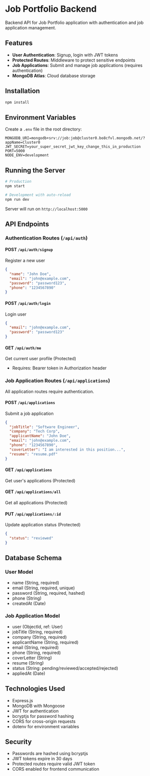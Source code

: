 # Job Portfolio Backend

Backend API for Job Portfolio application with authentication and job application management.

## Features

- **User Authentication**: Signup, login with JWT tokens
- **Protected Routes**: Middleware to protect sensitive endpoints
- **Job Applications**: Submit and manage job applications (requires authentication)
- **MongoDB Atlas**: Cloud database storage

## Installation

```bash
npm install
```

## Environment Variables

Create a `.env` file in the root directory:

```env
MONGODB_URI=mongodb+srv://job:job@cluster0.bo8cfvl.mongodb.net/?appName=Cluster0
JWT_SECRET=your_super_secret_jwt_key_change_this_in_production
PORT=5000
NODE_ENV=development
```

## Running the Server

```bash
# Production
npm start

# Development with auto-reload
npm run dev
```

Server will run on `http://localhost:5000`

## API Endpoints

### Authentication Routes (`/api/auth`)

#### POST `/api/auth/signup`
Register a new user
```json
{
  "name": "John Doe",
  "email": "john@example.com",
  "password": "password123",
  "phone": "1234567890"
}
```

#### POST `/api/auth/login`
Login user
```json
{
  "email": "john@example.com",
  "password": "password123"
}
```

#### GET `/api/auth/me`
Get current user profile (Protected)
- Requires: Bearer token in Authorization header

### Job Application Routes (`/api/applications`)

All application routes require authentication.

#### POST `/api/applications`
Submit a job application
```json
{
  "jobTitle": "Software Engineer",
  "company": "Tech Corp",
  "applicantName": "John Doe",
  "email": "john@example.com",
  "phone": "1234567890",
  "coverLetter": "I am interested in this position...",
  "resume": "resume.pdf"
}
```

#### GET `/api/applications`
Get user's applications (Protected)

#### GET `/api/applications/all`
Get all applications (Protected)

#### PUT `/api/applications/:id`
Update application status (Protected)
```json
{
  "status": "reviewed"
}
```

## Database Schema

### User Model
- name (String, required)
- email (String, required, unique)
- password (String, required, hashed)
- phone (String)
- createdAt (Date)

### Job Application Model
- user (ObjectId, ref: User)
- jobTitle (String, required)
- company (String, required)
- applicantName (String, required)
- email (String, required)
- phone (String, required)
- coverLetter (String)
- resume (String)
- status (String: pending/reviewed/accepted/rejected)
- appliedAt (Date)

## Technologies Used

- Express.js
- MongoDB with Mongoose
- JWT for authentication
- bcryptjs for password hashing
- CORS for cross-origin requests
- dotenv for environment variables

## Security

- Passwords are hashed using bcryptjs
- JWT tokens expire in 30 days
- Protected routes require valid JWT token
- CORS enabled for frontend communication
